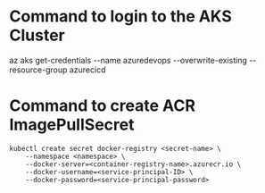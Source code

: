 # Command to login to the AKS Cluster

az aks get-credentials --name azuredevops --overwrite-existing --resource-group azurecicd

# Command to create ACR ImagePullSecret

```
kubectl create secret docker-registry <secret-name> \
    --namespace <namespace> \
    --docker-server=<container-registry-name>.azurecr.io \
    --docker-username=<service-principal-ID> \
    --docker-password=<service-principal-password>
```
